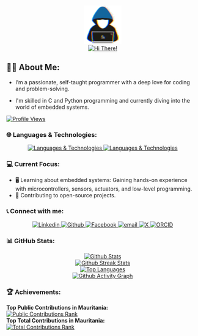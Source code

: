 <!--
**OussamaTeyib/OussamaTeyib** is a ✨ _special_ ✨ repository because its `README.md` (this file) appears on your GitHub profile.
-->
<div align="center" >
  <img src="https://github.com/OussamaTeyib/OussamaTeyib/blob/main/assets/about_me.gif" width=100px alt="About Me" />
  <br>
  <a href="https://github.com/denvercoder1/readme-typing-svg">
    <img src="https://readme-typing-svg.herokuapp.com/?font=Righteous&size=35&center=true&vCenter=true&width=500&height=70&duration=4000&lines=Hi+There!+👋;" alt="Hi There!" />
  </a>
</div>

## 🙋🏻 About Me:

- I’m a passionate, self-taught programmer with a deep love for coding and problem-solving.

- I'm skilled in C and Python programming and currently diving into the world of embedded systems.

<a href="https://github.com/antonkomarev/github-profile-views-counter">
  <img src="https://komarev.com/ghpvc/?username=OussamaTeyib&style=for-the-badge" alt="Profile Views" />
</a>

### 🌐 Languages & Technologies:

<div align="center">
  <a href="https://github.com/ixrzr/skills-icons">
    <img src="https://skills-icons.vercel.app/api/icons?i=c,python,java,html,css,markdown,matlab" alt="Languages & Technologies" />
    <img src="https://skills-icons.vercel.app/api/icons?i=raylib,box2d,cmake,git,github,arduino" alt="Languages & Technologies" />
  </a>
</div>
  
### 💻 Current Focus:

- 🖥️ Learning about embedded systems: Gaining hands-on experience with microcontrollers, sensors, actuators, and low-level programming.
- 🎯 Contributing to open-source projects.

### 📞 Connect with me:

<div align="center">
  <a href="https://linkedin.com/in/OussamaTeyib">
    <img alt="Linkedin" title="Linkedin" src="https://img.shields.io/badge/LinkedIn-0077B5?style=for-the-badge&logo=linkedin&logoColor=white">
  </a>
  <a href="https://github.com/OussamaTeyib">
    <img alt="Github" title="Github" src="https://img.shields.io/badge/GitHub-181717?style=for-the-badge&logo=github&logoColor=white">
  </a>
  <a href="https://facebook.com/OussamaTeyib">
    <img alt="Facebook" title="Facebook" src="https://img.shields.io/badge/Facebook-1877F2?style=for-the-badge&logo=facebook&logoColor=white">
  </a>
  <a href="mailto:oussama.teyib@gmail.com">
    <img alt="email" title="email" src="https://img.shields.io/badge/Gmail-EA4335?style=for-the-badge&logo=gmail&logoColor=white">
  </a>
  <a href="http://X.com/OussamaTeyib">
    <img alt="X" title="X" src="https://img.shields.io/badge/X-000000?style=for-the-badge&logo=x&logoColor=white">
  </a>
  <a href="https://orcid.org/0009-0008-0248-1545">
    <img alt="ORCID" title="ORCID" src="https://img.shields.io/badge/ORCID-A6CE39?style=for-the-badge&logo=orcid&logoColor=white">
  </a>
</div>

### 📊 GitHub Stats:
<!--
To include private stats (especially detailed stats) and to improve perfromance, it is recommended to deploy your own instances.
For Streak Stats and Activity Graph, private stats are shown by default (without own deployment) if "Private contributions" in "Contribution settings" is turned on.
-->
<div align="center">
  <a href="https://github.com/anuraghazra/github-readme-stats">
    <img height=130 src="https://github-readme-stats-oussamateyib.vercel.app/api?username=OussamaTeyib&show_icons=true&layout=compact&theme=tokyonight" alt="Github Stats" />
  </a>
  <br>
  <a href="https://github.com/DenverCoder1/github-readme-streak-stats">
    <img height=130 src="https://github-readme-streak-stats-oussamateyib.vercel.app/?user=OussamaTeyib&&theme=tokyonight" alt="Github Streak Stats" />
  </a>
  <br>
  <a href="https://github.com/anuraghazra/github-readme-stats">
    <img height=140 src="https://github-readme-stats-oussamateyib.vercel.app/api/top-langs?username=OussamaTeyib&show_icons=true&layout=compact&theme=tokyonight" alt="Top Languages" />
  </a>
  <br>
  <a href="https://github.com/ashutosh00710/github-readme-activity-graph">
    <img height=140 src="https://github-readme-activity-graph-oussamateyib.vercel.app/graph?username=OussamaTeyib&area=true&theme=tokyo-night" alt="Github Activity Graph" />
  </a>
</div>

### 🏆 Achievements:
<div align="left">
  <strong>Top Public Contributions in Mauritania:</strong>
  <br>
  <a href="https://committers.top/mauritania_public">
    <img src="https://user-badge.committers.top/mauritania_public/OussamaTeyib.svg" alt="Public Contributions Rank" >
  </a>
  <br>
  <strong>Top Total Contributions in Mauritania:</strong>
  <br>
  <a href="https://committers.top/mauritania_private">
    <img src="https://user-badge.committers.top/mauritania_private/OussamaTeyib.svg" alt="Total Contributions Rank" >
  </a>
</div>
